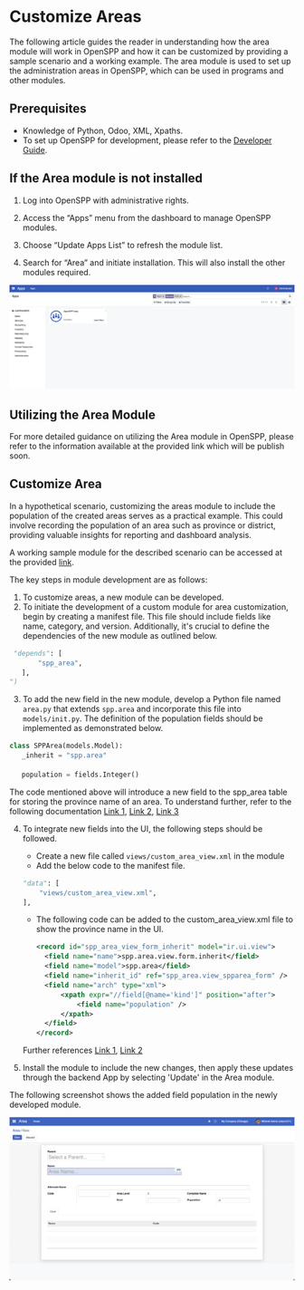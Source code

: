 # Customize Areas

The following article guides the reader in understanding how the area module will work in OpenSPP and how it can be customized by providing a sample scenario and a working example. The area module is used to set up the administration areas in OpenSPP, which can be used in programs and other modules.

## Prerequisites

- Knowledge of Python, Odoo, XML, Xpaths.
- To set up OpenSPP for development, please refer to the [Developer Guide](https://docs.openspp.org/howto/developer_guides/development_setup.html).

## If the Area module is not installed

1. Log into OpenSPP with administrative rights.

2. Access the “Apps” menu from the dashboard to manage OpenSPP modules.

3. Choose “Update Apps List” to refresh the module list.

4. Search for “Area” and initiate installation. This will also install the other modules required.

![](custom_areas/1.png)

## Utilizing the Area Module

For more detailed guidance on utilizing the Area module in OpenSPP, please refer to the information available at the provided link which will be publish soon.

## Customize Area

In a hypothetical scenario, customizing the areas module to include the population of the created areas serves as a practical example. This could involve recording the population of an area such as province or district, providing valuable insights for reporting and dashboard analysis.

A working sample module for the described scenario can be accessed at the provided [link](https://github.com/OpenSPP/documentation_code/tree/main/howto/developer_guides/customizations/spp_custom_area).

The key steps in module development are as follows:

1. To customize areas, a new module can be developed.
2. To initiate the development of a custom module for area customization, begin by creating a manifest file. This file should include fields like name, category, and version. Additionally, it's crucial to define the dependencies of the new module as outlined below.

```python
 "depends": [
       "spp_area",
   ],
")
```

3. To add the new field in the new module, develop a Python file named `area.py` that extends `spp.area` and incorporate this file into `models/init.py`. The definition of the population fields should be implemented as demonstrated below.

```python
class SPPArea(models.Model):
   _inherit = "spp.area"

   population = fields.Integer()

```

The code mentioned above will introduce a new field to the spp_area table for storing the province name of an area. To understand further, refer to the following documentation [Link 1](https://www.odoo.com/documentation/15.0/developer/tutorials/getting_started/04_basicmodel.html), [Link 2](https://www.odoo.com/documentation/15.0/developer/tutorials/getting_started/14_other_module.html), [Link 3](https://www.odoo.com/documentation/15.0/developer/tutorials/getting_started/13_inheritance.html)

4. To integrate new fields into the UI, the following steps should be followed.

   - Create a new file called `views/custom_area_view.xml` in the module
   - Add the below code to the manifest file.

   ```python
   "data": [
       "views/custom_area_view.xml",
   ],

   ```

   - The following code can be added to the custom_area_view.xml file to show the province name in the UI.

     ```xml
     <record id="spp_area_view_form_inherit" model="ir.ui.view">
       <field name="name">spp.area.view.form.inherit</field>
       <field name="model">spp.area</field>
       <field name="inherit_id" ref="spp_area.view_spparea_form" />
       <field name="arch" type="xml">
           <xpath expr="//field[@name='kind']" position="after">
               <field name="population" />
           </xpath>
       </field>
     </record>
     ```

   Further references [Link 1](https://www.odoo.com/documentation/17.0/developer/tutorials/getting_started/07_basicviews.html), [Link 2](https://www.odoo.com/documentation/15.0/developer/reference/backend/views.html)

5. Install the module to include the new changes, then apply these updates through the backend App by selecting 'Update' in the Area module.

The following screenshot shows the added field population in the newly developed module.

![](custom_areas/2.png)
